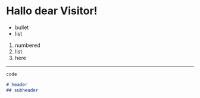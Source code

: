 # Hallo  dear Visitor!

* bullet
* list

1. numbered
1. list
1. here

---
`code`
```md
# header
## subheader
```
